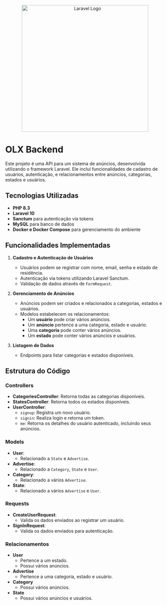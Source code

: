 <p align="center"><a href="https://laravel.com" target="_blank"><img src="https://raw.githubusercontent.com/laravel/art/master/logo-lockup/5%20SVG/2%20CMYK/1%20Full%20Color/laravel-logolockup-cmyk-red.svg" width="400" alt="Laravel Logo"></a></p>

# OLX Backend

Este projeto é uma API para um sistema de anúncios, desenvolvida utilizando o framework Laravel. Ele inclui funcionalidades de cadastro de usuários, autenticação, e relacionamentos entre anúncios, categorias, estados e usuários.

## Tecnologias Utilizadas

- **PHP 8.3**
- **Laravel 10**
- **Sanctum** para autenticação via tokens
- **MySQL** para banco de dados
- **Docker e Docker Compose** para gerenciamento do ambiente

## Funcionalidades Implementadas

1. **Cadastro e Autenticação de Usuários**
   - Usuários podem se registrar com nome, email, senha e estado de residência.
   - Autenticação via tokens utilizando Laravel Sanctum.
   - Validação de dados através de `FormRequest`.

2. **Gerenciamento de Anúncios**
   - Anúncios podem ser criados e relacionados a categorias, estados e usuários.
   - Modelos estabelecem os relacionamentos:
     - Um **usuário** pode criar vários anúncios.
     - Um **anúncio** pertence a uma categoria, estado e usuário.
     - Uma **categoria** pode conter vários anúncios.
     - Um **estado** pode conter vários anúncios e usuários.

3. **Listagem de Dados**
   - Endpoints para listar categorias e estados disponíveis.

## Estrutura do Código

### Controllers

- **CategoriesController**: Retorna todas as categorias disponíveis.
- **StatesController**: Retorna todos os estados disponíveis.
- **UserController**:
  - `signup`: Registra um novo usuário.
  - `signin`: Realiza login e retorna um token.
  - `me`: Retorna os detalhes do usuário autenticado, incluindo seus anúncios.

### Models

- **User**:
  - Relacionado a `State` e `Advertise`.
- **Advertise**:
  - Relacionado a `Category`, `State` e `User`.
- **Category**:
  - Relacionado a vários `Advertise`.
- **State**:
  - Relacionado a vários `Advertise` e `User`.

### Requests

- **CreateUserRequest**:
  - Valida os dados enviados ao registrar um usuário.
- **SignInRequest**:
  - Valida os dados enviados para autenticação.

### Relacionamentos

- **User**
  - Pertence a um estado.
  - Possui vários anúncios.
- **Advertise**
  - Pertence a uma categoria, estado e usuário.
- **Category**
  - Possui vários anúncios.
- **State**
  - Possui vários anúncios e usuários.
